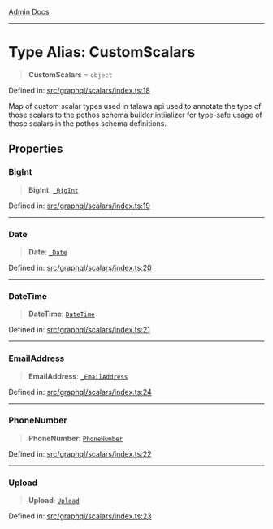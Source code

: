 [Admin Docs](/)

***

# Type Alias: CustomScalars

> **CustomScalars** = `object`

Defined in: [src/graphql/scalars/index.ts:18](https://github.com/gautam-divyanshu/talawa-api/blob/a895c36f24acf725ac16aa7e0f8e50ef9fa64c42/src/graphql/scalars/index.ts#L18)

Map of custom scalar types used in talawa api used to annotate the type of those scalars to the pothos schema builder intiializer for type-safe usage of those scalars in the pothos schema definitions.

## Properties

### BigInt

> **BigInt**: [`_BigInt`](../BigInt/type-aliases/BigInt.md)

Defined in: [src/graphql/scalars/index.ts:19](https://github.com/gautam-divyanshu/talawa-api/blob/a895c36f24acf725ac16aa7e0f8e50ef9fa64c42/src/graphql/scalars/index.ts#L19)

***

### Date

> **Date**: [`_Date`](../Date/type-aliases/Date.md)

Defined in: [src/graphql/scalars/index.ts:20](https://github.com/gautam-divyanshu/talawa-api/blob/a895c36f24acf725ac16aa7e0f8e50ef9fa64c42/src/graphql/scalars/index.ts#L20)

***

### DateTime

> **DateTime**: [`DateTime`](../DateTime/type-aliases/DateTime.md)

Defined in: [src/graphql/scalars/index.ts:21](https://github.com/gautam-divyanshu/talawa-api/blob/a895c36f24acf725ac16aa7e0f8e50ef9fa64c42/src/graphql/scalars/index.ts#L21)

***

### EmailAddress

> **EmailAddress**: [`_EmailAddress`](../EmailAddress/type-aliases/EmailAddress.md)

Defined in: [src/graphql/scalars/index.ts:24](https://github.com/gautam-divyanshu/talawa-api/blob/a895c36f24acf725ac16aa7e0f8e50ef9fa64c42/src/graphql/scalars/index.ts#L24)

***

### PhoneNumber

> **PhoneNumber**: [`PhoneNumber`](../PhoneNumber/type-aliases/PhoneNumber.md)

Defined in: [src/graphql/scalars/index.ts:22](https://github.com/gautam-divyanshu/talawa-api/blob/a895c36f24acf725ac16aa7e0f8e50ef9fa64c42/src/graphql/scalars/index.ts#L22)

***

### Upload

> **Upload**: [`Upload`](../Upload/type-aliases/Upload.md)

Defined in: [src/graphql/scalars/index.ts:23](https://github.com/gautam-divyanshu/talawa-api/blob/a895c36f24acf725ac16aa7e0f8e50ef9fa64c42/src/graphql/scalars/index.ts#L23)
